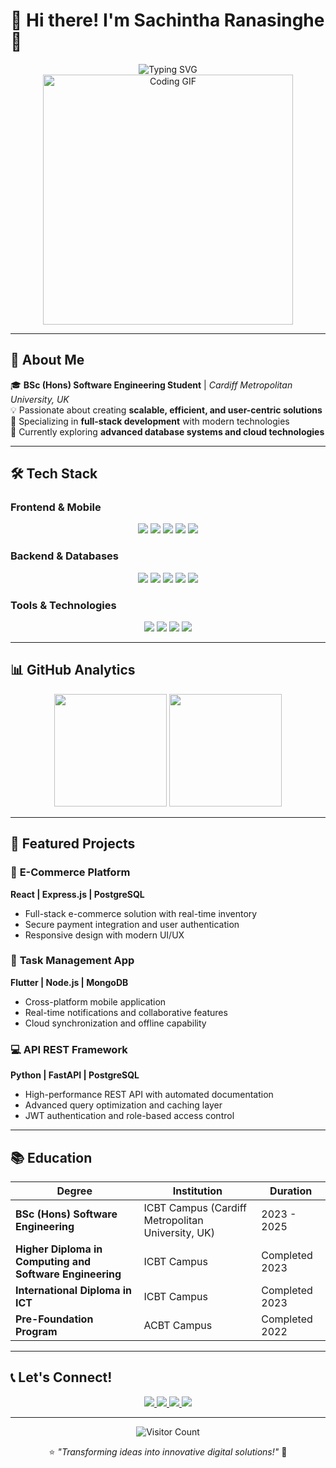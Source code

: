 # 💫 Hi there! I'm **Sachintha Ranasinghe** 👋 

<div align="center">
  <img src="https://readme-typing-svg.herokuapp.com/?font=Righteous&size=35&center=true&vCenter=true&width=500&height=70&duration=4000&lines=Full-Stack+Developer;Software+Engineering+Student;Tech+Enthusiast" alt="Typing SVG" />
</div>

<div align="center">
  <img src="https://media.giphy.com/media/qgQUggAC3Pfv687qPC/giphy.gif" alt="Coding GIF" width="400"/>
</div>

---

## 🚀 **About Me**

🎓 **BSc (Hons) Software Engineering Student** | *Cardiff Metropolitan University, UK*  
💡 Passionate about creating **scalable, efficient, and user-centric solutions**  
🌟 Specializing in **full-stack development** with modern technologies  
🔭 Currently exploring **advanced database systems and cloud technologies**

---

## 🛠 **Tech Stack**

### **Frontend & Mobile**
<p align="center">
  <img src="https://img.shields.io/badge/React-20232A?style=for-the-badge&logo=react&logoColor=61DAFB" />
  <img src="https://img.shields.io/badge/JavaScript-F7DF1E?style=for-the-badge&logo=javascript&logoColor=black" />
  <img src="https://img.shields.io/badge/HTML5-E34F26?style=for-the-badge&logo=html5&logoColor=white" />
  <img src="https://img.shields.io/badge/CSS3-1572B6?style=for-the-badge&logo=css3&logoColor=white" />
  <img src="https://img.shields.io/badge/Flutter-02569B?style=for-the-badge&logo=flutter&logoColor=white" />
</p>

### **Backend & Databases**
<p align="center">
  <img src="https://img.shields.io/badge/Express.js-000000?style=for-the-badge&logo=express&logoColor=white" />
  <img src="https://img.shields.io/badge/PostgreSQL-316192?style=for-the-badge&logo=postgresql&logoColor=white" />
  <img src="https://img.shields.io/badge/MySQL-005C84?style=for-the-badge&logo=mysql&logoColor=white" />
  <img src="https://img.shields.io/badge/Python-3776AB?style=for-the-badge&logo=python&logoColor=white" />
  <img src="https://img.shields.io/badge/PHP-777BB4?style=for-the-badge&logo=php&logoColor=white" />
</p>

### **Tools & Technologies**
<p align="center">
  <img src="https://img.shields.io/badge/Git-F05032?style=for-the-badge&logo=git&logoColor=white" />
  <img src="https://img.shields.io/badge/Visual_Studio_Code-0078D4?style=for-the-badge&logo=visual%20studio%20code&logoColor=white" />
  <img src="https://img.shields.io/badge/C++-00599C?style=for-the-badge&logo=c%2B%2B&logoColor=white" />
  <img src="https://img.shields.io/badge/C%23-239120?style=for-the-badge&logo=c-sharp&logoColor=white" />
</p>

---

## 📊 **GitHub Analytics**

<div align="center">
  <img height="180em" src="https://github-readme-stats.vercel.app/api?username=YOUR_USERNAME&show_icons=true&theme=radical&include_all_commits=true&count_private=true"/>
  <img height="180em" src="https://github-readme-stats.vercel.app/api/top-langs/?username=YOUR_USERNAME&layout=compact&langs_count=8&theme=radical"/>
</div>

---

## 🌟 **Featured Projects**

### 🚀 **E-Commerce Platform** 
**React | Express.js | PostgreSQL**
- Full-stack e-commerce solution with real-time inventory
- Secure payment integration and user authentication
- Responsive design with modern UI/UX

### 📱 **Task Management App**
**Flutter | Node.js | MongoDB**
- Cross-platform mobile application
- Real-time notifications and collaborative features
- Cloud synchronization and offline capability

### 💻 **API REST Framework**
**Python | FastAPI | PostgreSQL**
- High-performance REST API with automated documentation
- Advanced query optimization and caching layer
- JWT authentication and role-based access control

---

## 📚 **Education**

| Degree | Institution | Duration |
|--------|-------------|----------|
| **BSc (Hons) Software Engineering** | ICBT Campus (Cardiff Metropolitan University, UK) | 2023 - 2025 |
| **Higher Diploma in Computing and Software Engineering** | ICBT Campus | Completed 2023 |
| **International Diploma in ICT** | ICBT Campus | Completed 2023 |
| **Pre-Foundation Program** | ACBT Campus | Completed 2022 |

---

## 📞 **Let's Connect!**

<div align="center">
  <a href="https://www.linkedin.com/in/sachintha-ranasinghe-620b572b4">
    <img src="https://img.shields.io/badge/LinkedIn-0077B5?style=for-the-badge&logo=linkedin&logoColor=white" />
  </a>
  <a href="mailto:jsachintharanasinghe@gmail.com">
    <img src="https://img.shields.io/badge/Gmail-D14836?style=for-the-badge&logo=gmail&logoColor=white" />
  </a>
  <a href="https://www.facebook.com/share/188aXBobta/?mibextid=JRoKGi">
    <img src="https://img.shields.io/badge/Facebook-1877F2?style=for-the-badge&logo=facebook&logoColor=white" />
  </a>
  <a href="tel:+94776737715">
    <img src="https://img.shields.io/badge/Phone-25D366?style=for-the-badge&logo=whatsapp&logoColor=white" />
  </a>
</div>

---

<div align="center">
  
  ![Visitor Count](https://profile-counter.glitch.me/YOUR_USERNAME/count.svg)
  
  ⭐ *"Transforming ideas into innovative digital solutions!"* 🚀
</div>
